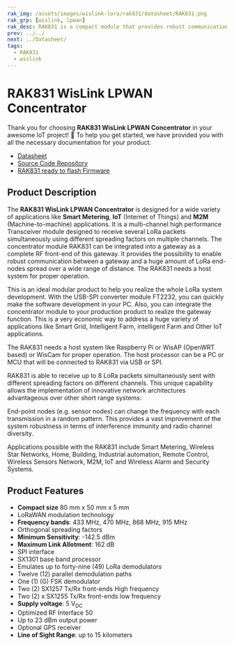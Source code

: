 ```yaml
---
rak_img: /assets/images/wislink-lora/rak831/datasheet/RAK831.png
rak_grp: [wislink, lpwan]
rak_desc: RAK831 is a compact module that provides robust communication between an LPWAN gateway and several LPWAN end-nodes in a wide area. It needs a host system like Raspberry Pi or WisAP (OpenWRT based) or WisCam for proper operation. The host processor can be a PC or MCU that will be connected to RAK831 via USB or SPI. Hence, RAK831 has a wide variety of applications like Smart Metering, IoT, and Machine-to-Machine (M2M).
prev: ../../
next: ../Datasheet/
tags:
  - RAK831
  - wislink
---
```


# RAK831 WisLink LPWAN Concentrator
Thank you for choosing **RAK831 WisLink LPWAN Concentrator** in your awesome IoT project! 🎉 To help you get started, we have provided you with all the necessary documentation for your product.

* [Datasheet](../Datasheet/)
* [Source Code Repository](https://github.com/RAKWireless/rak_common_for_gateway)
* [RAK831 ready to flash Firmware](https://downloads.rakwireless.com/LoRa/RAK2245-Pi-HAT/Firmware/RAK2245_Latest_Firmware.zip)


## Product Description

The **RAK831 WisLink LPWAN Concentrator** is designed for a wide variety of applications like **Smart Metering**, **IoT** (Internet of Things) and **M2M** (Machine-to-machine) applications. It is a multi-channel high performance Transceiver module designed to receive several LoRa packets simultaneously using different spreading factors on multiple channels. The concentrator module RAK831 can be integrated into a gateway as a complete RF front-end of this gateway. It provides the possibility to enable robust communication between a gateway and a huge amount of LoRa end-nodes spread over a wide range of distance. The RAK831 needs a host system for proper operation.

This is an ideal modular product to help you realize the whole LoRa system development. With the USB-SPI converter module FT2232, you can quickly make the software development in your PC. Also, you can integrate the concentrator module to your production product to realize the gateway function. This is a very economic way to address a huge variety of applications like Smart Grid, Intelligent Farm, intelligent Farm and Other IoT applications.

The RAK831 needs a host system like Raspberry Pi or WisAP (OpenWRT based) or WisCam for proper operation. The host processor can be a PC or MCU that will be connected to RAK831 via USB or SPI.

RAK831 is able to receive up to 8 LoRa packets simultaneously sent with different spreading factors on different channels. This unique capability allows the implementation of innovative network architectures advantageous over other short range systems:

End-point nodes (e.g. sensor nodes) can change the frequency with each transmission in a random pattern. This provides a vast improvement of the system robustness in terms of interference immunity and radio channel diversity.

Applications possible with the RAK831 include Smart Metering, Wireless Star Networks, Home, Building, Industrial automation, Remote Control, Wireless Sensors Network, M2M, IoT and Wireless Alarm and Security Systems.



## Product Features

- **Compact size** 80&nbsp;mm x 50&nbsp;mm x 5&nbsp;mm
- LoRaWAN modulation technology
- **Frequency bands**: 433&nbsp;MHz, 470&nbsp;MHz, 868&nbsp;MHz, 915&nbsp;MHz
- Orthogonal spreading factors
- **Minimum Sensitivity**: -142.5&nbsp;dBm
- **Maximum Link Allotment**: 162&nbsp;dB
- SPI interface
- SX1301 base band processor
- Emulates up to forty-nine (49) LoRa demodulators
- Twelve (12) parallel demodulation paths
- One (1) (G) FSK demodulator
- Two (2) SX1257 Tx/Rx front-ends High frequency
- Two (2) x SX1255 Tx/Rx front-ends low frequency
- **Supply voltage**: 5&nbsp;V<sub>DC</sub>
- Optimized RF Interface 50
- Up to 23&nbsp;dBm output power
- Optional GPS receiver
- **Line of Sight Range**: up to 15&nbsp;kilometers

